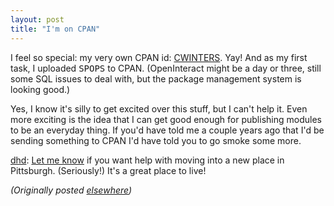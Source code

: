 ```yaml
---
layout: post
title: "I'm on CPAN"
---
```




<p>I feel so special: my very own CPAN id: 
<a
href="http://search.cpan.org/search?author=CWINTERS">CWINTERS</a>.
Yay! And as my first task,
I uploaded <tt>SPOPS</tt> to CPAN. (OpenInteract might be
a day or three, still some SQL issues to deal with, but
the package management system is looking good.)

<p>Yes, I know it's silly to get excited over this stuff,
but I can't help it. Even more exciting is the idea that
I can get good enough for publishing modules to be 
an everyday thing. If you'd have told me a couple years
ago that I'd be sending something to CPAN I'd have told
you to go smoke some more.

<p> <a href="http://www.advogato.org/person/dhd/">dhd</a>:
<a href="mailto:chris@cwinters.com">Let me know</a> 
if you want help with moving into a new place in Pittsburgh.
(Seriously!) It's a great place to live!

<p><em>(Originally posted <a href="http://www.advogato.org/person/cwinters/diary.html?start=28">elsewhere</a>)</em></p>


